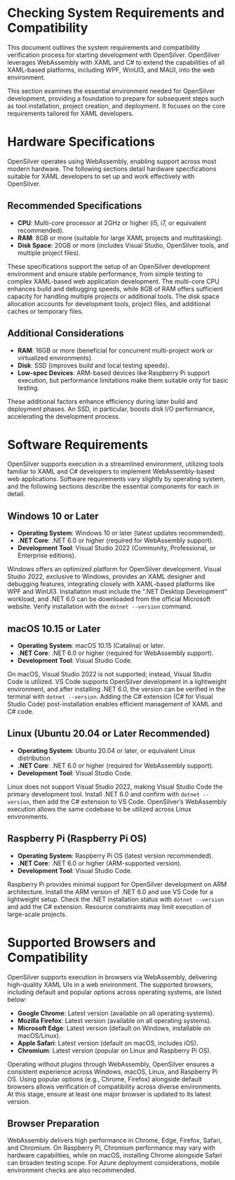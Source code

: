 # Checking System Requirements and Compatibility  
This document outlines the system requirements and compatibility verification process for starting development with OpenSilver. OpenSilver leverages WebAssembly with XAML and C# to extend the capabilities of all XAML-based platforms, including WPF, WinUI3, and MAUI, into the web environment.

This section examines the essential environment needed for OpenSilver development, providing a foundation to prepare for subsequent steps such as tool installation, project creation, and deployment. It focuses on the core requirements tailored for XAML developers.

# Hardware Specifications  
OpenSilver operates using WebAssembly, enabling support across most modern hardware. The following sections detail hardware specifications suitable for XAML developers to set up and work effectively with OpenSilver.

## Recommended Specifications  
- **CPU**: Multi-core processor at 2GHz or higher (i5, i7, or equivalent recommended).  
- **RAM**: 8GB or more (suitable for large XAML projects and multitasking).  
- **Disk Space**: 20GB or more (includes Visual Studio, OpenSilver tools, and multiple project files).  

These specifications support the setup of an OpenSilver development environment and ensure stable performance, from simple testing to complex XAML-based web application development. The multi-core CPU enhances build and debugging speeds, while 8GB of RAM offers sufficient capacity for handling multiple projects or additional tools. The disk space allocation accounts for development tools, project files, and additional caches or temporary files.

## Additional Considerations  
- **RAM**: 16GB or more (beneficial for concurrent multi-project work or virtualized environments).  
- **Disk**: SSD (improves build and local testing speeds).  
- **Low-spec Devices**: ARM-based devices like Raspberry Pi support execution, but performance limitations make them suitable only for basic testing.  

These additional factors enhance efficiency during later build and deployment phases. An SSD, in particular, boosts disk I/O performance, accelerating the development process.

# Software Requirements  
OpenSilver supports execution in a streamlined environment, utilizing tools familiar to XAML and C# developers to implement WebAssembly-based web applications. Software requirements vary slightly by operating system, and the following sections describe the essential components for each in detail.

## Windows 10 or Later  
- **Operating System**: Windows 10 or later (latest updates recommended).  
- **.NET Core**: .NET 6.0 or higher (required for WebAssembly support).  
- **Development Tool**: Visual Studio 2022 (Community, Professional, or Enterprise editions).  

Windows offers an optimized platform for OpenSilver development. Visual Studio 2022, exclusive to Windows, provides an XAML designer and debugging features, integrating closely with XAML-based platforms like WPF and WinUI3. Installation must include the “.NET Desktop Development” workload, and .NET 6.0 can be downloaded from the official Microsoft website. Verify installation with the `dotnet --version` command.

## macOS 10.15 or Later  
- **Operating System**: macOS 10.15 (Catalina) or later.  
- **.NET Core**: .NET 6.0 or higher (required for WebAssembly support).  
- **Development Tool**: Visual Studio Code.  

On macOS, Visual Studio 2022 is not supported; instead, Visual Studio Code is utilized. VS Code supports OpenSilver development in a lightweight environment, and after installing .NET 6.0, the version can be verified in the terminal with `dotnet --version`. Adding the C# extension (C# for Visual Studio Code) post-installation enables efficient management of XAML and C# code.

## Linux (Ubuntu 20.04 or Later Recommended)  
- **Operating System**: Ubuntu 20.04 or later, or equivalent Linux distribution.  
- **.NET Core**: .NET 6.0 or higher (required for WebAssembly support).  
- **Development Tool**: Visual Studio Code.  

Linux does not support Visual Studio 2022, making Visual Studio Code the primary development tool. Install .NET 6.0 and confirm with `dotnet --version`, then add the C# extension to VS Code. OpenSilver’s WebAssembly execution allows the same codebase to be utilized across Linux environments.

## Raspberry Pi (Raspberry Pi OS)  
- **Operating System**: Raspberry Pi OS (latest version recommended).  
- **.NET Core**: .NET 6.0 or higher (ARM-supported version).  
- **Development Tool**: Visual Studio Code.  

Raspberry Pi provides minimal support for OpenSilver development on ARM architecture. Install the ARM version of .NET 6.0 and use VS Code for a lightweight setup. Check the .NET installation status with `dotnet --version` and add the C# extension. Resource constraints may limit execution of large-scale projects.

# Supported Browsers and Compatibility  
OpenSilver supports execution in browsers via WebAssembly, delivering high-quality XAML UIs in a web environment. The supported browsers, including default and popular options across operating systems, are listed below:

- **Google Chrome**: Latest version (available on all operating systems).  
- **Mozilla Firefox**: Latest version (available on all operating systems).  
- **Microsoft Edge**: Latest version (default on Windows, installable on macOS/Linux).  
- **Apple Safari**: Latest version (default on macOS, includes iOS).  
- **Chromium**: Latest version (popular on Linux and Raspberry Pi OS).  

Operating without plugins through WebAssembly, OpenSilver ensures a consistent experience across Windows, macOS, Linux, and Raspberry Pi OS. Using popular options (e.g., Chrome, Firefox) alongside default browsers allows verification of compatibility across diverse environments. At this stage, ensure at least one major browser is updated to its latest version.

## Browser Preparation  
WebAssembly delivers high performance in Chrome, Edge, Firefox, Safari, and Chromium. On Raspberry Pi, Chromium performance may vary with hardware capabilities, while on macOS, installing Chrome alongside Safari can broaden testing scope. For Azure deployment considerations, mobile environment checks are also recommended.